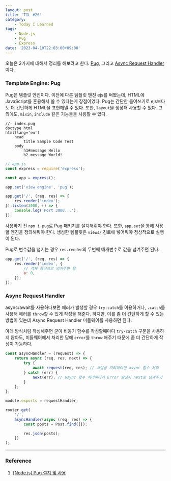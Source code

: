 ```yaml
---
layout: post
title: 'TIL #26'
category:
    - Today I Learned
tags:
    - Node.js
    - Pug
    - Express
date: '2023-04-10T22:03:00+09:00'
---
```


오늘은 2가지에 대해서 정리를 해보려고 한다. <u>Pug</u>, 그리고 <u>Async Request Handler</u>이다.

### Template Engine: Pug

Pug은 템플릿 엔진이다. 이전에 다른 템플릿 엔진 ejs를 써봤는데, HTML에 JavaScript를 혼용해서 쓸 수 있다는게 장점이었다. Pug는 간단한 들여쓰기로 ejs보다도 더 간단하게 HTML을 표현해낼 수 있다. 또한, `layout`을 생성해 사용할 수 있다. 그 외에도, `mixin`, `include` 같은 기능들을 사용할 수 있다.

```pug
//- index.pug
doctype html
html(lang='en')
    head
        title Sample Code Test
    body
        h1#message Hello
        h2.message World!
```

```js
// app.js
const express = require('express');

const app = express();

app.set('view engine', 'pug');

app.get('/', (req, res) => {
    res.render('index');
}).listen(3000, () => {
    console.log('Port 3000...');
});
```

사용하기 전 `npm i pug`로 Pug 패키지를 설치해줘야 한다. 또한, `app.set`을 통해 사용할 엔진을 정의해줘야 한다. 생성한 템플릿은 `views/` 경로에 넣어줘야 정상적으로 실행이 된다.

Pug로 변수값을 넘기는 경우 `res.render`의 두번째 매개변수로 값을 넘겨주면 된다.

```js
app.get('/', (req, res) => {
    res.render('index', {
        // 객체 형식으로 넘겨주면 됨
        a: 0,
    });
});
```

### Async Request Handler

async/await를 사용하다보면 에러가 발생할 경우 `try-catch`를 이용하거나, `.catch`를 사용해 에러를 `throw`할 수 있게 작성을 해준다. 하지만, 이를 좀 더 간단하게 할 수 있는 방법이 있는데 Async Request Handler 미들웨어를 사용하면 된다.

아래 방식처럼 작성해주면 굳이 비동기 함수를 작성할때마다 `try-catch` 구문을 사용하지 않아도, 미들웨어에서 처리한 담에 `error`를 `throw` 해주기 때문에 좀 더 간단하게 작성이 가능하다.

```js
const asyncHandler = (request) => {
    return async (req, res, next) => {
        try {
            await request(req, res); // 사실상 처리해야한 async 함수 처리
        } catch (err) {
            next(err); // async 함수 처리하다가 Error 발생시 next로 넘겨주기
        }
    };
};

module.exports = requestHandler;
```

```js
router.get(
    '/',
    asyncHandler(async (req, res) => {
        const posts = Post.find({});

        res.json(posts);
    })
);
```

---

### Reference

1. [[Node.js] Pug 설치 및 사용](https://choice91.tistory.com/27)

